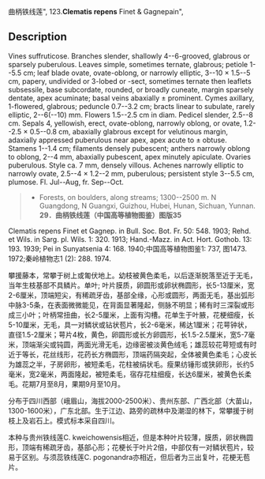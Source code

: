 曲柄铁线莲",
123.**Clematis repens** Finet & Gagnepain",

## Description
Vines suffruticose. Branches slender, shallowly 4--6-grooved, glabrous or sparsely puberulous. Leaves simple, sometimes ternate, glabrous; petiole 1--5.5 cm; leaf blade ovate, ovate-oblong, or narrowly elliptic, 3--10 × 1.5--5 cm, papery, undivided or 3-lobed or -sect, sometimes ternate then leaflets subsessile, base subcordate, rounded, or broadly cuneate, margin sparsely dentate, apex acuminate; basal veins abaxially ± prominent. Cymes axillary, 1-flowered, glabrous; peduncle 0.7--3.2 cm; bracts linear to subulate, rarely elliptic, 2--6(--10) mm. Flowers 1.5--2.5 cm in diam. Pedicel slender, 2.5--8 cm. Sepals 4, yellowish, erect, ovate-oblong, narrowly oblong, or ovate, 1.2--2.5 × 0.5--0.8 cm, abaxially glabrous except for velutinous margin, adaxially appressed puberulous near apex, apex acute to ± obtuse. Stamens 1--1.4 cm; filaments densely pubescent; anthers narrowly oblong to oblong, 2--4 mm, abaxially pubescent, apex minutely apiculate. Ovaries puberulous. Style ca. 7 mm, densely villous. Achenes narrowly elliptic to narrowly ovate, 2.5--4 × 1.2--2 mm, puberulous; persistent style 3--5.5 cm, plumose. Fl. Jul--Aug, fr. Sep--Oct.

> * Forests, on boulders, along streams; 1300--2500 m. N Guangdong, N Guangxi, Guizhou, Hubei, Hunan, Sichuan, Yunnan.
**29．曲柄铁线莲（中国高等植物图鉴）图版35**

Clematis repens Finet et Gagnep. in Bull. Soc. Bot. Fr. 50: 548. 1903; Rehd. et Wils. in Sarg. pl. Wils. 1: 320. 1913; Hand.-Mazz. in Act. Hort. Gothob. 13: 193. 1939; Pei in Sunyatsenia 4: 168. 1940;中国高等植物图鉴1: 737, 图1473. 1972;秦岭植物志1 (2): 288. 1974.

攀援藤本，常攀于树上或匍伏地上。幼枝被黄色柔毛，以后逐渐脱落至近于无毛，当年生枝基部不具鳞片。单叶; 叶片膜质，卵圆形或卵状椭圆形，长5-13厘米，宽2-6厘米，顶端短尖，有稀疏牙齿，基部全缘，心形或圆形，两面无毛，基出弧形中脉3-5条，在表面微微能见，在背面显著隆起，侧脉不明显；稀有时三深裂或形成三小叶；叶柄常扭曲，长2-5厘米，上面有沟槽。花单生于叶腋，花梗细瘦，长5-10厘米，无毛，具一对鳞状或钻状苞片，长2-6毫米，稀达1厘米；花萼钟状，直径1.5-2厘米；萼片4枚，黄色，卵圆形或长方卵圆形，长1.5-2.5厘米，宽5-7毫米，顶端渐尖或钝圆，两面光滑无毛，边缘密被淡黄色绒毛；雄蕊较花萼短或有时近于等长，花丝线形，花药长方椭圆形，顶端药隔突起，全体被黄色柔毛；心皮长为雄蕊之半，子房卵形，被短柔毛，花柱被绢状毛。瘦果纺锤形或狭卵形，长约5毫米，宽2毫米，两面隆起，被短柔毛，宿存花柱细瘦，长达6厘米，被黄色长柔毛。花期7月至8月，果期9月至10月。

分布于四川西部（峨眉山，海拔2000-2500米）、贵州东部、广西北部（大苗山，1300-1600米），广东北部。生于江边、路旁的疏林中及潮湿的林下，常攀援于树枝上及岩石上。模式标本采自四川。

本种与贵州铁线莲C. kweichowensis相近，但是本种叶片较薄，膜质，卵状椭圆形，顶端有稀疏牙齿，基部心形；花梗长于叶片2倍，中部仅有一对鳞状苞片，较易于区别。与须蕊铁线莲C. pogonandra亦相近，但后者为三出复叶，花梗无苞片。
